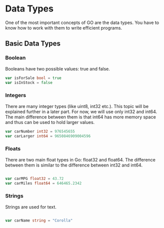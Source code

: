 # Data Types

One of the most important concepts of GO are the data types. You have to know how to work with them to write efficient programs. 

## Basic Data Types

### Boolean
Booleans have two possible values: true and false.

```Go
var isForSale bool = true
var isInStock = false
```

### Integers

There are many integer types (like uint8, int32 etc.). This topic will be explained further in a later part. For now, we will use only int32 and int64. The main difference between them is that int64 has more memory space and thus can be used to hold larger values.


```Go
var carNumber int32 = 976545655
var carLarger int64 = 9650846909004596
```

### Floats
There are two main float types in Go: float32 and float64. The difference between them is similar to the difference between int32 and int64.

```Go

var carMPG float32 = 43.72
var carMiles float64 = 646465.2342
```

### Strings
Strings are used for text.

```Go

var carName string = "Corolla"

```

